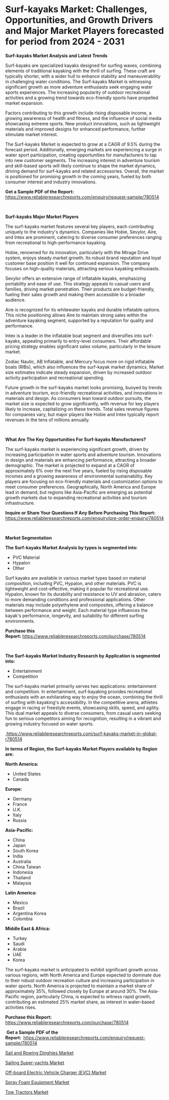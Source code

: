 <p><h1>Surf-kayaks Market: Challenges, Opportunities, and Growth Drivers and Major Market Players forecasted for period from 2024 - 2031</h1></p><p><strong>Surf-kayaks Market Analysis and Latest Trends</strong></p>
<p><p>Surf-kayaks are specialized kayaks designed for surfing waves, combining elements of traditional kayaking with the thrill of surfing. These craft are typically shorter, with a wider hull to enhance stability and maneuverability in challenging water conditions. The Surf-kayaks Market is witnessing significant growth as more adventure enthusiasts seek engaging water sports experiences. The increasing popularity of outdoor recreational activities and a growing trend towards eco-friendly sports have propelled market expansion.</p><p>Factors contributing to this growth include rising disposable income, a growing awareness of health and fitness, and the influence of social media showcasing extreme sports. New product innovations, such as lightweight materials and improved designs for enhanced performance, further stimulate market interest. </p><p>The Surf-kayaks Market is expected to grow at a CAGR of 9.5% during the forecast period. Additionally, emerging markets are experiencing a surge in water sport participation, creating opportunities for manufacturers to tap into new customer segments. The increasing interest in adventure tourism and skill-based sports will likely continue to shape the market dynamics, driving demand for surf-kayaks and related accessories. Overall, the market is positioned for promising growth in the coming years, fueled by both consumer interest and industry innovations.</p></p>
<p><strong>Get a Sample PDF of the Report:&nbsp;</strong> <a href="https://www.reliableresearchreports.com/enquiry/request-sample/780514?utm_campaign=115&utm_medium=2&utm_source=Github&utm_content=ia&utm_term=15102024&utm_id=surf-kayaks">https://www.reliableresearchreports.com/enquiry/request-sample/780514</a></p>
<p>&nbsp;</p>
<p><strong>Surf-kayaks Major Market Players</strong></p>
<p><p>The surf-kayaks market features several key players, each contributing uniquely to the industry's dynamics. Companies like Hobie, Sevylor, Aire, and Intex are prominent, catering to diverse consumer preferences ranging from recreational to high-performance kayaking.</p><p>Hobie, renowned for its innovation, particularly with the Mirage Drive system, enjoys steady market growth. Its robust brand reputation and loyal customer base position it well for continued expansion. The company focuses on high-quality materials, attracting serious kayaking enthusiasts.</p><p>Sevylor offers an extensive range of inflatable kayaks, emphasizing portability and ease of use. This strategy appeals to casual users and families, driving market penetration. Their products are budget-friendly, fueling their sales growth and making them accessible to a broader audience.</p><p>Aire is recognized for its whitewater kayaks and durable inflatable options. This niche positioning allows Aire to maintain strong sales within the adventure kayaking segment, supported by a reputation for quality and performance.</p><p>Intex is a leader in the inflatable boat segment and diversifies into surf-kayaks, appealing primarily to entry-level consumers. Their affordable pricing strategy enables significant sales volume, particularly in the leisure market.</p><p>Zodiac Nautic, AB Inflatable, and Mercury focus more on rigid inflatable boats (RIBs), which also influences the surf-kayak market dynamics. Market size estimates indicate steady expansion, driven by increased outdoor activity participation and recreational spending.</p><p>Future growth in the surf-kayaks market looks promising, buoyed by trends in adventure tourism, eco-friendly recreational activities, and innovations in materials and design. As consumers lean toward outdoor pursuits, the market size is expected to grow significantly, with revenue for key players likely to increase, capitalizing on these trends. Total sales revenue figures for companies vary, but major players like Hobie and Intex typically report revenues in the tens of millions annually.</p></p>
<p>&nbsp;</p>
<p><strong>What Are The Key Opportunities For Surf-kayaks Manufacturers?</strong></p>
<p><p>The surf-kayaks market is experiencing significant growth, driven by increasing participation in water sports and adventure tourism. Innovations in design and materials are enhancing performance, attracting a broader demographic. The market is projected to expand at a CAGR of approximately 6% over the next five years, fueled by rising disposable incomes and a growing awareness of environmental sustainability. Key players are focusing on eco-friendly materials and customization options to meet consumer preferences. Geographically, North America and Europe lead in demand, but regions like Asia-Pacific are emerging as potential growth markets due to expanding recreational activities and tourism infrastructure.</p></p>
<p><strong>Inquire or Share Your Questions If Any Before Purchasing This Report:</strong> <a href="https://www.reliableresearchreports.com/enquiry/pre-order-enquiry/780514?utm_campaign=115&utm_medium=2&utm_source=Github&utm_content=ia&utm_term=15102024&utm_id=surf-kayaks">https://www.reliableresearchreports.com/enquiry/pre-order-enquiry/780514</a></p>
<p>&nbsp;</p>
<p><strong>Market Segmentation</strong></p>
<p><strong>The Surf-kayaks Market Analysis by types is segmented into:</strong></p>
<p><ul><li>PVC Material</li><li>Hypalon</li><li>Other</li></ul></p>
<p><p>Surf kayaks are available in various market types based on material composition, including PVC, Hypalon, and other materials. PVC is lightweight and cost-effective, making it popular for recreational use. Hypalon, known for its durability and resistance to UV and abrasion, caters to more demanding conditions and professional applications. Other materials may include polyethylene and composites, offering a balance between performance and weight. Each material type influences the kayak's performance, longevity, and suitability for different surfing environments.</p></p>
<p><strong>Purchase this Report:&nbsp;</strong><a href="https://www.reliableresearchreports.com/purchase/780514?utm_campaign=115&utm_medium=2&utm_source=Github&utm_content=ia&utm_term=15102024&utm_id=surf-kayaks">https://www.reliableresearchreports.com/purchase/780514</a></p>
<p>&nbsp;</p>
<p><strong>The Surf-kayaks Market Industry Research by Application is segmented into:</strong></p>
<p><ul><li>Entertainment</li><li>Competition</li></ul></p>
<p><p>The surf-kayaks market primarily serves two applications: entertainment and competition. In entertainment, surf-kayaking provides recreational enthusiasts with an exhilarating way to enjoy the ocean, combining the thrill of surfing with kayaking's accessibility. In the competitive arena, athletes engage in racing or freestyle events, showcasing skills, speed, and agility. This dual market appeals to diverse consumers, from casual users seeking fun to serious competitors aiming for recognition, resulting in a vibrant and growing industry focused on water sports.</p></p>
<p><a href="https://www.reliableresearchreports.com/surf-kayaks-market-in-global-r780514?utm_campaign=115&utm_medium=2&utm_source=Github&utm_content=ia&utm_term=15102024&utm_id=surf-kayaks">&nbsp;https://www.reliableresearchreports.com/surf-kayaks-market-in-global-r780514</a></p>
<p><strong>In terms of Region, the Surf-kayaks Market Players available by Region are:</strong></p>
<p>
    <p> <strong> North America: </strong>
        <ul>
            <li>United States</li>
            <li>Canada</li>
        </ul>
        </p> 
    <p> <strong> Europe: </strong>
        <ul>
            <li>Germany</li>
            <li>France</li>
            <li>U.K.</li>
            <li>Italy</li>
            <li>Russia</li>
        </ul>
        </p> 
    <p> <strong> Asia-Pacific: </strong>
        <ul>
            <li>China</li>
            <li>Japan</li>
            <li>South Korea</li>
            <li>India</li>
            <li>Australia</li>
            <li>China Taiwan</li>
            <li>Indonesia</li>
            <li>Thailand</li>
            <li>Malaysia</li>
        </ul>
        </p> 
    <p> <strong> Latin America: </strong>
        <ul>
            <li>Mexico</li>
            <li>Brazil</li>
            <li>Argentina Korea</li>
            <li>Colombia</li>
        </ul>
        </p> 
    <p> <strong> Middle East & Africa: </strong>
        <ul>
            <li>Turkey</li>
            <li>Saudi</li>
            <li>Arabia</li>
            <li>UAE</li>
            <li>Korea</li>
        </ul>
    </p>
    </p>
<p><p>The surf-kayaks market is anticipated to exhibit significant growth across various regions, with North America and Europe expected to dominate due to their robust outdoor recreation culture and increasing participation in water sports. North America is projected to maintain a market share of approximately 35%, followed closely by Europe at around 30%. The Asia-Pacific region, particularly China, is expected to witness rapid growth, contributing an estimated 25% market share, as interest in water-based activities rises.</p></p>
<p><strong>Purchase this Report: </strong><a href="https://www.reliableresearchreports.com/purchase/780514?utm_campaign=115&utm_medium=2&utm_source=Github&utm_content=ia&utm_term=15102024&utm_id=surf-kayaks">https://www.reliableresearchreports.com/purchase/780514</a></p>
<p>&nbsp;<strong>Get a Sample PDF of the Report:&nbsp;&nbsp;</strong><a href="https://www.reliableresearchreports.com/enquiry/request-sample/780514?utm_campaign=115&utm_medium=2&utm_source=Github&utm_content=ia&utm_term=15102024&utm_id=surf-kayaks">https://www.reliableresearchreports.com/enquiry/request-sample/780514</a></p>
<p><strong></strong></p>
<p><p><a href="https://github.com/AlbertGonzalez266/Market-Research-Report-List-1/blob/main/sail-and-rowing-dinghies-market.md?utm_campaign=115&utm_medium=2&utm_source=Github&utm_content=ia&utm_term=15102024&utm_id=surf-kayaks">Sail and Rowing Dinghies Market</a></p><p><a href="https://github.com/JavierDDowns/Market-Research-Report-List-1/blob/main/sailing-super-yachts-market.md?utm_campaign=115&utm_medium=2&utm_source=Github&utm_content=ia&utm_term=15102024&utm_id=surf-kayaks">Sailing Super-yachts Market</a></p><p><a href="https://www.linkedin.com/pulse/insights-off-board-electric-vehicle-charger-evc-market-players-ofr9c?utm_campaign=115&utm_medium=2&utm_source=Github&utm_content=ia&utm_term=15102024&utm_id=surf-kayaks">Off-board Electric Vehicle Charger (EVC) Market</a></p><p><a href="https://issuu.com/reportprime-2/docs/spray-foam-equipment-market-size-20_1854759a544514?utm_campaign=115&utm_medium=2&utm_source=Github&utm_content=ia&utm_term=15102024&utm_id=surf-kayaks">Spray Foam Equipment Market</a></p><p><a href="https://issuu.com/reportprime-2/docs/tow-tractors-market-size-2030.pptx_99f65b9744577a?utm_campaign=115&utm_medium=2&utm_source=Github&utm_content=ia&utm_term=15102024&utm_id=surf-kayaks">Tow Tractors Market</a></p></p>